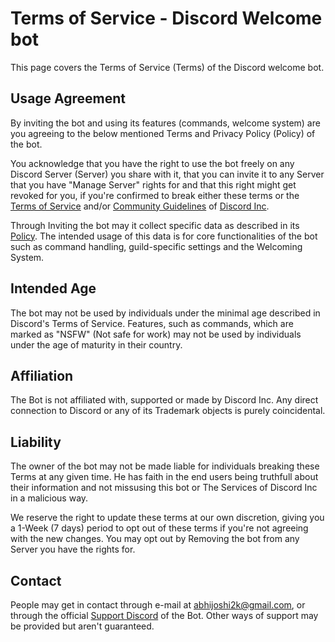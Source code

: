 # Terms of Service - Discord Welcome bot

This page covers the Terms of Service (Terms) of the Discord welcome bot.

## Usage Agreement
By inviting the bot and using its features (commands, welcome system) are you agreeing to the below mentioned Terms and Privacy Policy (Policy) of the bot.

You acknowledge that you have the right to use the bot freely on any Discord Server (Server) you share with it, that you can invite it to any Server that you have "Manage Server" rights for and that this right might get revoked for you, if you're confirmed to break either these terms or the [Terms of Service](https://discord.com/terms) and/or [Community Guidelines](https://discord.com/guidelines) of [Discord Inc](https://discord.com/).

Through Inviting the bot may it collect specific data as described in its [Policy](privacy-policy.md).
The intended usage of this data is for core functionalities of the bot such as command handling, guild-specific settings and the Welcoming System.

## Intended Age
The bot may not be used by individuals under the minimal age described in Discord's Terms of Service.
Features, such as commands, which are marked as "NSFW" (Not safe for work) may not be used by individuals under the age of maturity in their country.

## Affiliation
The Bot is not affiliated with, supported or made by Discord Inc.
Any direct connection to Discord or any of its Trademark objects is purely coincidental.

## Liability
The owner of the bot may not be made liable for individuals breaking these Terms at any given time.
He has faith in the end users being truthfull about their information and not missusing this bot or The Services of Discord Inc in a malicious way.

We reserve the right to update these terms at our own discretion, giving you a 1-Week (7 days) period to opt out of these terms if you're not agreeing with the new changes.
You may opt out by Removing the bot from any Server you have the rights for.

## Contact
People may get in contact through e-mail at abhijoshi2k@gmail.com, or through the official [Support Discord](https://discord.gg/6HWjd4B46x) of the Bot.
Other ways of support may be provided but aren't guaranteed.
